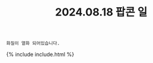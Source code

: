 ﻿---
title: 2024.08.18 팝콘 일
categories: [2024, 행사, 코스프레]
comments: false
model: [
    "seoulpopcon240818_KIMPALUT",
    "seoulpopcon240818_Yosoming",
    "seoulpopcon240818_ga_teaurrr",
    "seoulpopcon240818_anonymos_non",
    "seoulpopcon240818_cos_niRin_8",
    "seoulpopcon240818_DODAM__C",
    "seoulpopcon240818_DODAM__C+didduddl",
    "seoulpopcon240818_poison_rose_kr",
    "seoulpopcon240818_jopabpa",
    "seoulpopcon240818_rollingdust8",
    "seoulpopcon240818_manbabaran",
    "seoulpopcon240818_shamongus_290",
    "seoulpopcon240818_gimchan21267550",
    "seoulpopcon240818_dolmeng_s",
    "seoulpopcon240818_F_tok2U",
    "seoulpopcon240818_utau6607",
    "seoulpopcon240818_yeccchanS2",
    "seoulpopcon240818_Universe_munG",
    "seoulpopcon240818_YooNoCos",
    "seoulpopcon240818_GizmoCosmic",
    "seoulpopcon240818_Ch1chi1104",
    "seoulpopcon240818_cardicardii",
    "seoulpopcon240818_okaniaru1029",
    "seoulpopcon240818_KuuuoO_oO",
    "seoulpopcon240818_h12oho",
    "seoulpopcon240818_song_cos05",
]
thumbnail: /assets/img/2024/08-18/KIMPA/GVpBBDRbgAMvkZk.webp
---

`화질이 열화 되어있습니다.`

{% include include.html %}

<!--
트위터 호 h12oho 
이메일 AliS1998 
이메일 clara070103 
인스타 empcosmicgizmo 
인스타 gratiacos 
인스타 poison_rose_kr 
인스타 pop.redhood 
트위터 cardicardii 
트위터 COCO 4240finetree 
트위터 DODAM DODAM__C 
트위터 F F_tok2U 
트위터 heavy_oxo 
트위터 KIMPA KIMPALUT 
트위터 non anonymos_non 
트위터 Yo소밍 Yosoming 
트위터 갸또 ga_teaurrr 
트위터 꾸foxx _kukufoxx 
트위터 니린 cos_niRin_8 
트위터 도리 
트위터 로라 
트위터 룽 Rung_cos 
트위터 말차당고 
트위터 먼지 
트위터 뱅 
트위터 베베 verdidaldal 
트위터 서원 shamongus_290 
트위터 센티쿠크 edwd695 
트위터 송송 song_cos05 
트위터 승란 
트위터 여우땅 utau6607 
트위터 예니 qwertyeni 
트위터 예찬 yeccchanS2 
트위터 우주의먼지 
트위터 유노 
트위터 유메 
트위터 임률희 ryulheecos 
트위터 제임스본 
트위터 제임스본&k허니 
트위터 주인 COOLNYANGE 
트위터 지효 Ji_2H5 
트위터 쨈 jjamjohnmat 
트위터 치치 
트위터 카룬 
트위터 카소 
트위터 쿠오 KuuuoO_oO 
트위터 플라잉바나나 jaecheng_priv 
트위터 핑크 
트위터 핑크&COCO 
트위터 현우 hyunwoo10715
-->